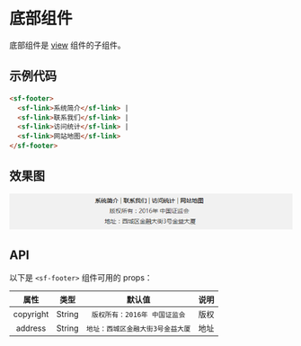 # 底部组件
底部组件是 [view](./view.html) 组件的子组件。

## 示例代码

```html
<sf-footer>
  <sf-link>系统简介</sf-link> | 
  <sf-link>联系我们</sf-link> | 
  <sf-link>访问统计</sf-link> | 
  <sf-link>网站地图</sf-link>
</sf-footer>
```

## 效果图

![preview](./media/footer.png)

## API
以下是 `<sf-footer>` 组件可用的 props：

| 属性 | 类型 | 默认值 | 说明 |
| :---: | :---: | :---: | :--- |
| copyright | String | `版权所有：2016年 中国证监会` | 版权 |
| address | String | `地址：西城区金融大街3号金益大厦` | 地址 |